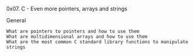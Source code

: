 0x07. C - Even more pointers, arrays and strings

General

    What are pointers to pointers and how to use them
    What are multidimensional arrays and how to use them
    What are the most common C standard library functions to manipulate strings


